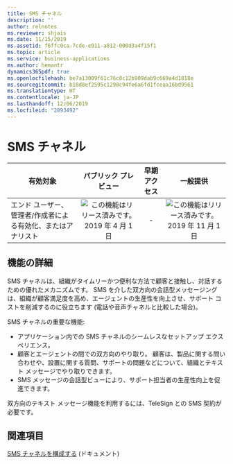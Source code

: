 ```yaml
---
title: SMS チャネル
description: ''
author: relnotes
ms.reviewer: shjais
ms.date: 11/15/2019
ms.assetid: f6ffc0ca-7cde-e911-a812-000d3a4f15f1
ms.topic: article
ms.service: business-applications
ms.author: hemantr
dynamics365pdf: true
ms.openlocfilehash: be7a13009f61c76c0c12b909dab9c669a4d1818e
ms.sourcegitcommit: b18d8ef2595c1298c94fe6a6fd1fceaa16bd9561
ms.translationtype: HT
ms.contentlocale: ja-JP
ms.lasthandoff: 12/06/2019
ms.locfileid: "2893492"
---
```

# <a name="sms-channel"></a>SMS チャネル


| 有効対象    |  パブリック プレビュー | 早期アクセス | 一般提供 | 
| ---------- | :----------: |:----------: |:----------: |
|エンド ユーザー、管理者/作成者による有効化、またはアナリスト|![この機能はリリース済みです。](/dynamics365-release-plan/media/green-checkmark.png "この機能はリリース済みです。") 2019 年 4 月 1 日|-| ![この機能はリリース済みです。](/dynamics365-release-plan/media/green-checkmark.png "この機能はリリース済みです。") 2019 年 11 月 1 日|






## <a name="feature-details"></a>機能の詳細
<!--feature detail start -->
SMS チャネルは、組織がタイムリーかつ便利な方法で顧客と接触し、対話するための優れたメカニズムです。 SMS を介した双方向の会話型メッセージングは、組織が顧客満足度を高め、エージェントの生産性を向上させ、サポート コストを削減するのに役立ちます (電話や音声チャネルと比較した場合)。

SMS チャネルの重要な機能:

- アプリケーション内での SMS チャネルのシームレスなセットアップ エクスペリエンス。
- 顧客とエージェントの間での双方向のやり取り。 顧客は、製品に関する問い合わせや、設置に関する質問、サポートの問題などについて、組織とテキスト メッセージでやり取りできます。
- SMS メッセージの会話型ビューにより、サポート担当者の生産性向上を促進できます。

双方向のテキスト メッセージ機能を利用するには、TeleSign との SMS 契約が必要です。
<!--feature detail end -->










## <a name="see-also"></a>関連項目

[SMS チャネルを構成する](https://docs.microsoft.com/dynamics365/omnichannel/administrator/configure-sms-channel) (ドキュメント)
